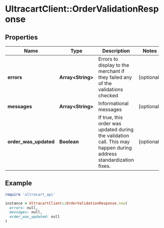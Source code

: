 # UltracartClient::OrderValidationResponse

## Properties

| Name | Type | Description | Notes |
| ---- | ---- | ----------- | ----- |
| **errors** | **Array&lt;String&gt;** | Errors to display to the merchant if they failed any of the validations checked | [optional] |
| **messages** | **Array&lt;String&gt;** | Informational messages | [optional] |
| **order_was_updated** | **Boolean** | If true, this order was updated during the validation call.  This may happen during address standardization fixes. | [optional] |

## Example

```ruby
require 'ultracart_api'

instance = UltracartClient::OrderValidationResponse.new(
  errors: null,
  messages: null,
  order_was_updated: null
)
```

